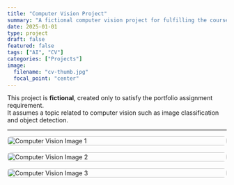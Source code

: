 ```yaml
---
title: "Computer Vision Project"
summary: "A fictional computer vision project for fulfilling the course requirement (showing 9 cards with at least 3 Unsplash images)."
date: 2025-01-01
type: project
draft: false
featured: false
tags: ["AI", "CV"]
categories: ["Projects"]
image:
  filename: "cv-thumb.jpg"
  focal_point: "center"
---
```


This project is **fictional**, created only to satisfy the portfolio assignment requirement.  
It assumes a topic related to computer vision such as image classification and object detection.

---


<div style="display: flex; flex-direction: column; gap: 1rem;">

<img src="https://images.unsplash.com/photo-1581091012184-7af80e69a0a8?auto=format&fit=crop&w=1200&q=60" alt="Computer Vision Image 1" style="width:100%; border-radius: 8px;">

<img src="https://images.unsplash.com/photo-1581091870622-6a8d7d8dfd47?auto=format&fit=crop&w=1200&q=60" alt="Computer Vision Image 2" style="width:100%; border-radius: 8px;">

<img src="https://images.unsplash.com/photo-1554475901-4538ddfbccc8?auto=format&fit=crop&w=1200&q=60" alt="Computer Vision Image 3" style="width:100%; border-radius: 8px;">

</div>
